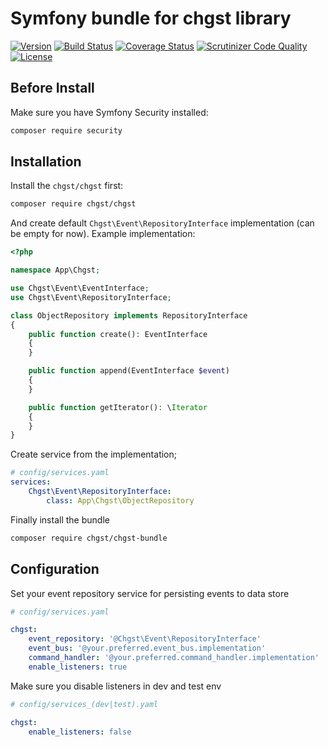 # Symfony bundle for chgst library


[![Version](https://img.shields.io/packagist/v/chgst/chgst-bundle.svg?style=flat-square)](https://packagist.org/packages/chgst/chgst-bundle)
[![Build Status](https://travis-ci.org/chgst/chgst-bundle.svg?branch=develop)](https://travis-ci.org/chgst/chgst-bundle)
[![Coverage Status](https://coveralls.io/repos/github/chgst/chgst-bundle/badge.svg?branch=develop)](https://coveralls.io/github/chgst/chgst-bundle?branch=develop)
[![Scrutinizer Code Quality](https://scrutinizer-ci.com/g/chgst/chgst-bundle/badges/quality-score.png?b=develop)](https://scrutinizer-ci.com/g/chgst/chgst-bundle/?branch=develop)
[![License](https://poser.pugx.org/chgst/chgst-bundle/license.svg)](https://packagist.org/packages/chgst/chgst-bundle)

## Before Install

Make sure you have Symfony Security installed:

```bash
composer require security
```

## Installation

Install the `chgst/chgst` first:

```bash
composer require chgst/chgst
```

And create default `Chgst\Event\RepositoryInterface` implementation (can be empty for now). Example implementation:

```php
<?php

namespace App\Chgst;

use Chgst\Event\EventInterface;
use Chgst\Event\RepositoryInterface;

class ObjectRepository implements RepositoryInterface
{
    public function create(): EventInterface
    {
    }

    public function append(EventInterface $event)
    {
    }

    public function getIterator(): \Iterator
    {
    }
}
```

Create service from the implementation;

```yaml
# config/services.yaml
services:
    Chgst\Event\RepositoryInterface:
        class: App\Chgst\ObjectRepository
```

Finally install the bundle

```bash
composer require chgst/chgst-bundle
```

## Configuration

Set your event repository service for persisting events to data store

```yaml
# config/services.yaml

chgst:
    event_repository: '@Chgst\Event\RepositoryInterface'
    event_bus: '@your.preferred.event_bus.implementation'
    command_handler: '@your.preferred.command_handler.implementation'
    enable_listeners: true

```

Make sure you disable listeners in dev and test env

```yaml
# config/services_(dev|test).yaml

chgst:
    enable_listeners: false
```

